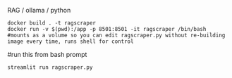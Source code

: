 RAG / ollama / python

```code
docker build . -t ragscraper
docker run -v $(pwd):/app -p 8501:8501 -it ragscraper /bin/bash
#mounts as a volume so you can edit ragscraper.py without re-building image every time, runs shell for control
```
#run this from bash prompt     
```code
streamlit run ragscraper.py                                                                             
```
